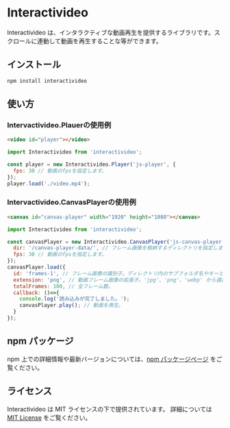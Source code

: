 # Interactivideo

Interactivideo は、インタラクティブな動画再生を提供するライブラリです。スクロールに連動して動画を再生することな等ができます。

## インストール

```sh
npm install interactivideo
```

## 使い方

### Intervactivideo.Plauerの使用例

```html
<video id="player"></video>
```

```js
import Interactivideo from 'interactivideo';

const player = new Interactivideo.Player('js-player', {
  fps: 30 // 動画のfpsを指定します。
});
player.load('./video.mp4');
```

### Intervactivideo.CanvasPlayerの使用例

```html
<canvas id="canvas-player" width="1920" height="1080"></canvas>
```

```js
import Interactivideo from 'interactivideo';

const canvasPlayer = new Interactivideo.CanvasPlayer('js-canvas-player', {
  dir: '/canvas-player-data/', // フレーム画像を格納するディレクトリを指定します。
  fps: 30 // 動画のfpsを指定します。
});
canvasPlayer.load({
  id: 'frames-1', // フレーム画像の識別子。ディレクトリ内のサブフォルダ名やキーとして利用されます。
  extension: 'png', // 動画フレーム画像の拡張子。'jpg'、'png'、'webp' から選択してください。デフォルトはwebpです。
  totalFrames: 100, // 全フレーム数。
  callback: ()=>{
    console.log('読み込みが完了しました。');
    canvasPlayer.play(); // 動画を再生。
  }
});
```

## npm パッケージ

npm 上での詳細情報や最新バージョンについては、[npm パッケージページ](https://www.npmjs.com/package/interactivideo) をご覧ください。

## ライセンス

Interactivideo は MIT ライセンスの下で提供されています。
詳細については [MIT License](https://opensource.org/license/MIT) をご覧ください。